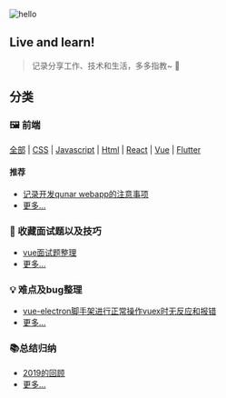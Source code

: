 ![](http://wzhan.xyz/banner1.jpg "hello")
## Live and learn!
> 记录分享工作、技术和生活，多多指教~ 🤞 

## 分类

### 🖼 前端
[全部](https://github.com/weizhanzhan/v_note/issues?q=is%3Aopen+is%3Aissue+project%3Aweizhanzhan%2Fv_note%2F2) |
[CSS](https://github.com/weizhanzhan/v_note/issues?q=is%3Aopen+is%3Aissue+label%3ACss) |
[Javascript](https://github.com/weizhanzhan/v_note/issues?q=is%3Aopen+is%3Aissue+label%3AJavascript) |
[Html](https://github.com/weizhanzhan/v_note/issues?q=is%3Aopen+is%3Aissue+label%3AJavascript) |
[React](https://github.com/weizhanzhan/v_note/issues?q=is%3Aopen+is%3Aissue+label%3AReact) |
[Vue](https://github.com/weizhanzhan/v_note/issues?q=label%3AVue) |
[Flutter](https://github.com/weizhanzhan/v_note/issues?q=is%3Aopen+is%3Aissue+label%3AFlutter) 
#### 推荐
- <a href="https://github.com/weizhanzhan/v_note/issues/2">记录开发qunar webapp的注意事项</a>
- <a href="https://github.com/weizhanzhan/v_note/issues?q=is%3Aopen+is%3Aissue+project%3Aweizhanzhan%2Fv_note%2F2">更多...</a>
### 📝 收藏面试题以及技巧

- <a href="https://github.com/weizhanzhan/v_note/issues/3">vue面试题整理</a>
- <a href="https://github.com/weizhanzhan/v_note/issues?q=is%3Aopen+is%3Aissue+project%3Aweizhanzhan%2Fv_note%2F2">更多...</a>

### 💡 难点及bug整理

- <a href="https://github.com/weizhanzhan/v_note/issues/3">vue-electron脚手架进行正常操作vuex时无反应和报错 </a>
- <a href="https://github.com/weizhanzhan/v_note/issues?q=is%3Aopen+is%3Aissue+project%3Aweizhanzhan%2Fv_note%2F2">更多...</a>

### 📚总结归纳

- <a href="https://github.com/weizhanzhan/v_note/issues/1">2019的回顾</a>
- <a href="https://github.com/weizhanzhan/v_note/issues?q=is%3Aopen+is%3Aissue+project%3Aweizhanzhan%2Fv_note%2F1">更多...</a>
